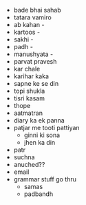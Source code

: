 - bade bhai sahab
- tatara vamiro
- ab kahan -
- kartoos -
- sakhi -
- padh -
- manushyata -
- parvat pravesh
- kar chale
- karihar kaka
- sapne ke se din
- topi shukla
- tisri kasam
- thope
- aatmatran
- diary ka ek panna
- patjar me tooti pattiyan
	- ginni ki sona
	- jhen ka din
- patr
- suchna
- anuched??
- email
- grammar stuff go thru
	- samas
	- padbandh